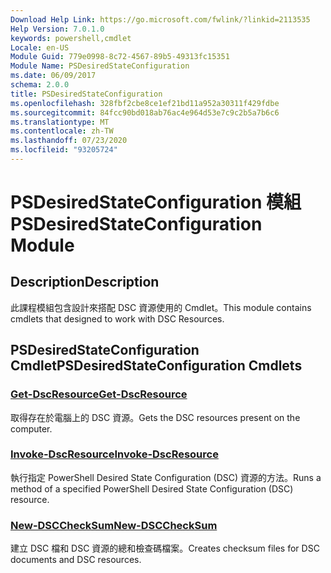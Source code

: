 ```yaml
---
Download Help Link: https://go.microsoft.com/fwlink/?linkid=2113535
Help Version: 7.0.1.0
keywords: powershell,cmdlet
Locale: en-US
Module Guid: 779e0998-8c72-4567-89b5-49313fc15351
Module Name: PSDesiredStateConfiguration
ms.date: 06/09/2017
schema: 2.0.0
title: PSDesiredStateConfiguration
ms.openlocfilehash: 328fbf2cbe8ce1ef21bd11a952a30311f429fdbe
ms.sourcegitcommit: 84fcc90bd018ab76ac4e964d53e7c9c2b5a7b6c6
ms.translationtype: MT
ms.contentlocale: zh-TW
ms.lasthandoff: 07/23/2020
ms.locfileid: "93205724"
---
```

# <span data-ttu-id="ffa7a-103">PSDesiredStateConfiguration 模組</span><span class="sxs-lookup"><span data-stu-id="ffa7a-103">PSDesiredStateConfiguration Module</span></span>

## <span data-ttu-id="ffa7a-104">Description</span><span class="sxs-lookup"><span data-stu-id="ffa7a-104">Description</span></span>
<span data-ttu-id="ffa7a-105">此課程模組包含設計來搭配 DSC 資源使用的 Cmdlet。</span><span class="sxs-lookup"><span data-stu-id="ffa7a-105">This module contains cmdlets that designed to work with DSC Resources.</span></span>

## <span data-ttu-id="ffa7a-106">PSDesiredStateConfiguration Cmdlet</span><span class="sxs-lookup"><span data-stu-id="ffa7a-106">PSDesiredStateConfiguration Cmdlets</span></span>

### [<span data-ttu-id="ffa7a-107">Get-DscResource</span><span class="sxs-lookup"><span data-stu-id="ffa7a-107">Get-DscResource</span></span>](Get-DscResource.md)
<span data-ttu-id="ffa7a-108">取得存在於電腦上的 DSC 資源。</span><span class="sxs-lookup"><span data-stu-id="ffa7a-108">Gets the DSC resources present on the computer.</span></span>

### [<span data-ttu-id="ffa7a-109">Invoke-DscResource</span><span class="sxs-lookup"><span data-stu-id="ffa7a-109">Invoke-DscResource</span></span>](Invoke-DscResource.md)
<span data-ttu-id="ffa7a-110">執行指定 PowerShell Desired State Configuration (DSC) 資源的方法。</span><span class="sxs-lookup"><span data-stu-id="ffa7a-110">Runs a method of a specified PowerShell Desired State Configuration (DSC) resource.</span></span>

### [<span data-ttu-id="ffa7a-111">New-DSCCheckSum</span><span class="sxs-lookup"><span data-stu-id="ffa7a-111">New-DSCCheckSum</span></span>](New-DSCCheckSum.md)
<span data-ttu-id="ffa7a-112">建立 DSC 檔和 DSC 資源的總和檢查碼檔案。</span><span class="sxs-lookup"><span data-stu-id="ffa7a-112">Creates checksum files for DSC documents and DSC resources.</span></span>
